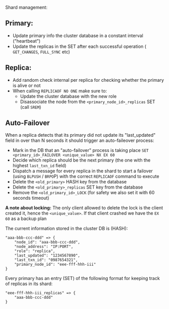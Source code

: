 Shard management:

## Primary:
- Update primary info the cluster database in a constant interval ("heartbeat")
- Update the replicas in the SET after each successful operation ( `GET_CHANGES`, `FULL_SYNC` etc)

## Replica:
- Add random check internal per replica for checking whether the primary is alive or not
- When calling `REPLICAOF NO ONE` make sure to:
    - Update the cluster database with the new role
    - Disassociate the node from the `<primary_node_id>_replicas` SET (call `SREM`)

## Auto-Failover
When a replica detects that its primary did not update its "last_updated" field in over than N seconds
it should trigger an auto-faileover process:

- Mark in the DB that an "auto-failover" process is taking place `SET <primary_id>_FAILOVER <unique_value> NX EX 60`
- Decide which replica should be the next primary (the one with the highest `last_txn_id` field)
- Dispatch a message for every replica in the shard to start a failover (using `BLPUSH` / `BRPO`P) with the correct `REPLICAOF` command to execute
- Delete the `<old_primary>` HASH key from the database
- Delete the `<old_primary>_replicas` SET key from the database
- Remove the `<old_primary_id>_LOCK` (for safety we also set it with 60 seconds timeout)

**A note about locking:**
The only client allowed to delete the lock is the client created it, hence the `<unique_value>`. If that client crashed
we have the `EX 60` as a backup plan


The current information stored in the cluster DB is (HASH):

```
"aaa-bbb-ccc-ddd" => {
    "node_id": "aaa-bbb-ccc-ddd",
    "node_address": "IP:PORT",
    "role": "replica",
    "last_updated": "1234567890",
    "last_txn_id": "0987654321",
    "primary_node_id": "eee-fff-hhh-iii"
}
```

Every primary has an entry (SET) of the following format for keeping track of
replicas in its shard:

```
"eee-fff-hhh-iii_replicas" => {
    "aaa-bbb-ccc-ddd"
}
```
